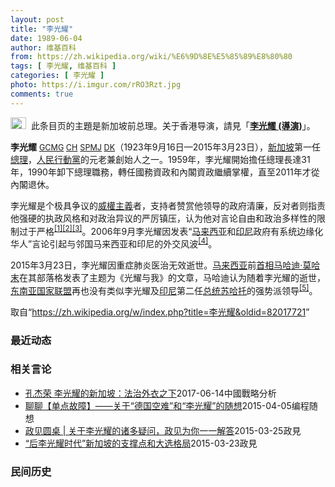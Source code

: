 ```yaml
---
layout: post
title: "李光耀"
date: 1989-06-04
author: 维基百科
from: https://zh.wikipedia.org/wiki/%E6%9D%8E%E5%85%89%E8%80%80
tags: [ 李光耀, 维基百科 ]
categories: [ 李光耀 ]
photo: https://i.imgur.com/rRO3Rzt.jpg
comments: true
---
```

<div class="mw-content-ltr mw-parser-output" lang="zh" dir="ltr"><div id="noteTA-ae940aa2" class="noteTA"><div class="noteTA-group"><div data-noteta-group-source="module" data-noteta-group="马来人名地名"></div></div><div class="noteTA-local"><div data-noteta-code="zh-hans:东南亚国家联盟; zh-sg:亚细安; zh-tw:東南亞國協; zh-hk:東南亞國家聯盟"></div><div data-noteta-code="zh-cn:泰米尔; zh-sg:淡米尔; zh-hk:淡米爾; zh-tw:坦米爾"></div></div></div>
<div role="note" class="hatnote navigation-not-searchable"><span typeof="mw:File"><a href="/wiki/Wikipedia:%E6%B6%88%E6%AD%A7%E4%B9%89" title="Wikipedia:消歧义"><img alt="" src="//upload.wikimedia.org/wikipedia/commons/thumb/5/5f/Disambig_gray.svg/25px-Disambig_gray.svg.png" decoding="async" width="25" height="19" class="mw-file-element" srcset="//upload.wikimedia.org/wikipedia/commons/thumb/5/5f/Disambig_gray.svg/38px-Disambig_gray.svg.png 1.5x, //upload.wikimedia.org/wikipedia/commons/thumb/5/5f/Disambig_gray.svg/50px-Disambig_gray.svg.png 2x" data-file-width="220" data-file-height="168"></a></span><style data-mw-deduplicate="TemplateStyles:r74069148">body:not(.skin-minerva) .mw-parser-output .ifmobile>.mobile{display:none}body.skin-minerva .mw-parser-output .ifmobile>.nomobile{display:inherit;display:initial}</style><span class="ifmobile"><span class="nomobile">&nbsp;&nbsp;</span><span class="mobile"></span></span>此条目页的主題是新加坡前总理。关于香港导演，請見「<b><a href="/wiki/%E6%9D%8E%E5%85%89%E8%80%80_(%E5%B0%8E%E6%BC%94)" title="李光耀 (導演)">李光耀 (導演)</a></b>」。</div>

<p><b>李光耀</b> <span style="font-size:90%;"><a href="/wiki/%E8%81%96%E7%B1%B3%E8%BF%A6%E5%8B%92%E5%8F%8A%E8%81%96%E5%96%AC%E6%B2%BB%E5%8B%B3%E7%AB%A0" title="聖米迦勒及聖喬治勳章">GCMG</a> <a href="/wiki/%E5%90%8D%E8%AD%BD%E5%8B%B3%E4%BD%8D" title="名譽勳位">CH</a></span> <span style="font-size:90%;"><a href="/wiki/%E6%9F%94%E4%BD%9B%E5%B7%9E%E6%8E%88%E5%8B%8B%E5%8F%8A%E5%98%89%E5%A5%96%E5%88%B6%E5%BA%A6" title="柔佛州授勋及嘉奖制度">SPMJ</a> <a href="/wiki/%E6%96%87%E8%8E%B1%E7%9A%87%E5%AE%A4%E6%9C%80%E9%AB%98%E5%8B%8B%E7%AB%A0" title="文莱皇室最高勋章">DK</a></span>（1923年9月16日—2015年3月23日），<a href="/wiki/%E6%96%B0%E5%8A%A0%E5%9D%A1" title="新加坡">新加坡</a>第一任<a href="/wiki/%E6%96%B0%E5%8A%A0%E5%9D%A1%E7%B8%BD%E7%90%86" title="新加坡總理">總理</a>，<a href="/wiki/%E4%BA%BA%E6%B0%91%E8%A1%8C%E5%8A%A8%E5%85%9A" title="人民行动党">人民行動黨</a>的元老兼創始人之一。1959年，李光耀開始擔任總理長達31年，1990年卸下總理職務，轉任國務資政和內閣資政繼續掌權，直至2011年才從內閣退休。
</p><p>李光耀是个极具争议的<a href="/wiki/%E5%A8%81%E6%AC%8A%E4%B8%BB%E7%BE%A9" class="mw-redirect" title="威權主義">威權主義</a>者，支持者赞赏他领导的政府清廉，反对者则指责他强硬的执政风格和对政治异议的严厉镇压，认为他对言论自由和政治多样性的限制过于严格<sup id="cite_ref-aa_1-0" class="reference"><a href="#cite_note-aa-1">[1]</a></sup><sup id="cite_ref-di_2-0" class="reference"><a href="#cite_note-di-2">[2]</a></sup><sup id="cite_ref-gd_3-0" class="reference"><a href="#cite_note-gd-3">[3]</a></sup>。2006年9月李光耀因发表“<a href="/wiki/%E9%A9%AC%E6%9D%A5%E8%A5%BF%E4%BA%9A" title="马来西亚">马来西亚</a>和<a href="/wiki/%E5%8D%B0%E5%B0%BC" class="mw-redirect" title="印尼">印尼</a>政府有系统边缘化华人”言论引起与邻国马来西亚和印尼的外交风波<sup id="cite_ref-:Malaysian_4-0" class="reference"><a href="#cite_note-:Malaysian-4">[4]</a></sup>。
</p><p>2015年3月23日，李光耀因重症肺炎医治无效逝世。<a href="/wiki/%E9%A9%AC%E6%9D%A5%E8%A5%BF%E4%BA%9A" title="马来西亚">马来西亚</a>前<a href="/wiki/%E9%A9%AC%E6%9D%A5%E8%A5%BF%E4%BA%9A%E9%A6%96%E7%9B%B8" title="马来西亚首相">首相</a><a href="/wiki/%E9%A9%AC%E5%93%88%E8%BF%AA%C2%B7%E8%8E%AB%E5%93%88%E6%9C%AB" title="马哈迪·莫哈末">马哈迪·莫哈末</a>在其部落格发表了主题为《光耀与我》的文章，马哈迪认为随着李光耀的逝世，<a href="/wiki/%E4%B8%9C%E5%8D%97%E4%BA%9A%E5%9B%BD%E5%AE%B6%E8%81%94%E7%9B%9F" title="东南亚国家联盟">东南亚国家联盟</a>再也没有类似李光耀及<a href="/wiki/%E5%8D%B0%E5%BA%A6%E5%B0%BC%E8%A5%BF%E4%BA%9A" title="印度尼西亚">印尼</a>第二任<a href="/wiki/%E5%8D%B0%E5%BA%A6%E5%B0%BC%E8%A5%BF%E4%BA%9A%E6%80%BB%E7%BB%9F" title="印度尼西亚总统">总统</a><a href="/wiki/%E8%8B%8F%E5%93%88%E6%89%98" class="mw-redirect" title="苏哈托">苏哈托</a>的强势派领导<sup id="cite_ref-:马哈迪·莫哈末_5-0" class="reference"><a href="#cite_note-:马哈迪·莫哈末-5">[5]</a></sup>。
</p>
<meta property="mw:PageProp/toc">
</div><!--esi <esi:include src="/esitest-fa8a495983347898/content" /> --><noscript><img src="https://login.wikimedia.org/wiki/Special:CentralAutoLogin/start?type=1x1" alt="" width="1" height="1" style="border: none; position: absolute;"></noscript>
<div class="printfooter" data-nosnippet="">取自“<a dir="ltr" href="https://zh.wikipedia.org/w/index.php?title=李光耀&amp;oldid=82017721">https://zh.wikipedia.org/w/index.php?title=李光耀&amp;oldid=82017721</a>”</div><div id="recent-news"><h3>最近动态</h3><ul></ul></div><div id="open-opinion"><h3>相关言论</h3><ul><li><a href="https://nodebe4.github.io/opinion/2017-06-14/%E5%AD%94%E6%9D%B0%E8%8D%A3-%E6%9D%8E%E5%85%89%E8%80%80%E7%9A%84%E6%96%B0%E5%8A%A0%E5%9D%A1-%E6%B3%95%E6%B2%BB%E5%A4%96%E8%A1%A3%E4%B9%8B%E4%B8%8B/" title="孔杰荣">孔杰荣  李光耀的新加坡：法治外衣之下</a><time>2017-06-14</time><a class="tag">中國戰略分析</a></li>
<li><a href="https://nodebe4.github.io/opinion/2015-04-05/%E8%81%8A%E8%81%8A-%E5%8D%95%E7%82%B9%E6%95%85%E9%9A%9C-%E5%85%B3%E4%BA%8E-%E5%BE%B7%E5%9B%BD%E7%A9%BA%E9%9A%BE-%E5%92%8C-%E6%9D%8E%E5%85%89%E8%80%80-%E7%9A%84%E9%9A%8F%E6%83%B3/" title="编程随想">聊聊【单点故障】——关于“德国空难”和“李光耀”的随想</a><time>2015-04-05</time><a class="tag">编程随想</a></li>
<li><a href="https://nodebe4.github.io/opinion/2015-03-25/%E6%94%BF%E8%A7%81%E5%9C%86%E6%A1%8C-%E5%85%B3%E4%BA%8E%E6%9D%8E%E5%85%89%E8%80%80%E7%9A%84%E8%AF%B8%E5%A4%9A%E7%96%91%E9%97%AE-%E6%94%BF%E8%A7%81%E4%B8%BA%E4%BD%A0%E4%B8%80%E4%B8%80%E8%A7%A3%E7%AD%94/" title="政见">政见圆桌 | 关于李光耀的诸多疑问，政见为你一一解答</a><time>2015-03-25</time><a class="tag">政見</a></li>
<li><a href="https://nodebe4.github.io/opinion/2015-03-23/%E5%90%8E%E6%9D%8E%E5%85%89%E8%80%80%E6%97%B6%E4%BB%A3-%E6%96%B0%E5%8A%A0%E5%9D%A1%E7%9A%84%E6%94%AF%E6%92%91%E7%82%B9%E5%92%8C%E5%A4%A7%E9%80%89%E6%A0%BC%E5%B1%80/" title="马亮">“后李光耀时代”新加坡的支撑点和大选格局</a><time>2015-03-23</time><a class="tag">政見</a></li>
</ul></div><div id="mjls-record"><h3>民间历史</h3><ul></ul></div>